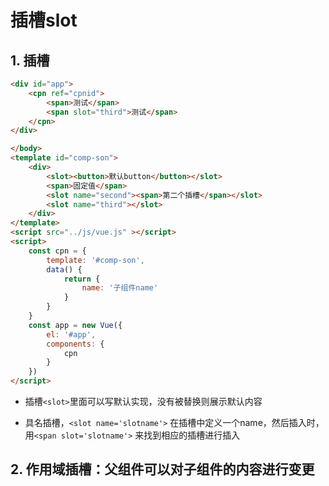 # 插槽slot

## 1. 插槽

```html
<div id="app">
    <cpn ref="cpnid">
        <span>测试</span>
        <span slot="third">测试</span>
    </cpn>
</div>

</body>
<template id="comp-son">
    <div>
        <slot><button>默认button</button></slot>
        <span>固定值</span>
        <slot name="second"><span>第二个插槽</span></slot>
        <slot name="third"></slot>
    </div>
</template>
<script src="../js/vue.js" ></script>
<script>
    const cpn = {
        template: '#comp-son',
        data() {
            return {
                name: '子组件name'
            }
        }
    }
    const app = new Vue({
        el: '#app',
        components: {
            cpn
        }
    })
</script>
```

- 插槽`<slot>`里面可以写默认实现，没有被替换则展示默认内容

- 具名插槽，`<slot name='slotname'>` 在插槽中定义一个name，然后插入时，用`<span slot='slotname'>` 来找到相应的插槽进行插入

  

## 2. 作用域插槽：父组件可以对子组件的内容进行变更

